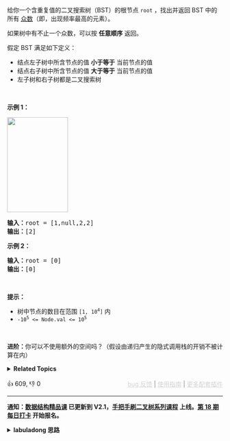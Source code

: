 <p>给你一个含重复值的二叉搜索树（BST）的根节点 <code>root</code> ，找出并返回 BST 中的所有 <a href="https://baike.baidu.com/item/%E4%BC%97%E6%95%B0/44796" target="_blank">众数</a>（即，出现频率最高的元素）。</p>

<p>如果树中有不止一个众数，可以按 <strong>任意顺序</strong> 返回。</p>

<p>假定 BST 满足如下定义：</p>

<ul> 
 <li>结点左子树中所含节点的值 <strong>小于等于</strong> 当前节点的值</li> 
 <li>结点右子树中所含节点的值 <strong>大于等于</strong> 当前节点的值</li> 
 <li>左子树和右子树都是二叉搜索树</li> 
</ul>

<p>&nbsp;</p>

<p><strong>示例 1：</strong></p> 
<img alt="" src="https://assets.leetcode.com/uploads/2021/03/11/mode-tree.jpg" style="width: 142px; height: 222px;" /> 
<pre>
<strong>输入：</strong>root = [1,null,2,2]
<strong>输出：</strong>[2]
</pre>

<p><strong>示例 2：</strong></p>

<pre>
<strong>输入：</strong>root = [0]
<strong>输出：</strong>[0]
</pre>

<p>&nbsp;</p>

<p><strong>提示：</strong></p>

<ul> 
 <li>树中节点的数目在范围 <code>[1, 10<sup>4</sup>]</code> 内</li> 
 <li><code>-10<sup>5</sup> &lt;= Node.val &lt;= 10<sup>5</sup></code></li> 
</ul>

<p>&nbsp;</p>

<p><strong>进阶：</strong>你可以不使用额外的空间吗？（假设由递归产生的隐式调用栈的开销不被计算在内）</p>

<details><summary><strong>Related Topics</strong></summary>树 | 深度优先搜索 | 二叉搜索树 | 二叉树</details><br>

<div>👍 609, 👎 0<span style='float: right;'><span style='color: gray;'><a href='https://github.com/labuladong/fucking-algorithm/discussions/939' target='_blank' style='color: lightgray;text-decoration: underline;'>bug 反馈</a> | <a href='https://labuladong.gitee.io/article/fname.html?fname=jb插件简介' target='_blank' style='color: lightgray;text-decoration: underline;'>使用指南</a> | <a href='https://labuladong.github.io/algo/images/others/%E5%85%A8%E5%AE%B6%E6%A1%B6.jpg' target='_blank' style='color: lightgray;text-decoration: underline;'>更多配套插件</a></span></span></div>

<div id="labuladong"><hr>

**通知：[数据结构精品课](https://aep.h5.xeknow.com/s/1XJHEO) 已更新到 V2.1，[手把手刷二叉树系列课程](https://aep.xet.tech/s/3YGcq3) 上线。[第 18 期每日打卡](https://aep.xet.tech/s/2PLO1n) 开始报名。**

<details><summary><strong>labuladong 思路</strong></summary>

## 基本思路

前文 [手把手刷二叉树总结篇](https://labuladong.github.io/article/fname.html?fname=二叉树总结) 说过二叉树的递归分为「遍历」和「分解问题」两种思维模式，这道题需要用到「遍历」的思维。

BST 的中序遍历有序，在中序遍历的位置做一些判断逻辑和操作有序数组差不多，很容易找出众数。

**标签：[二叉搜索树](https://mp.weixin.qq.com/mp/appmsgalbum?__biz=MzAxODQxMDM0Mw==&action=getalbum&album_id=2121995456690946054)**

## 解法代码

<div class="tab-panel"><div class="tab-nav">
<button data-tab-item="cpp" class="tab-nav-button btn " data-tab-group="default" onclick="switchTab(this)">cpp🤖</button>

<button data-tab-item="python" class="tab-nav-button btn " data-tab-group="default" onclick="switchTab(this)">python🤖</button>

<button data-tab-item="java" class="tab-nav-button btn active" data-tab-group="default" onclick="switchTab(this)">java🟢</button>

<button data-tab-item="go" class="tab-nav-button btn " data-tab-group="default" onclick="switchTab(this)">go🤖</button>

<button data-tab-item="javascript" class="tab-nav-button btn " data-tab-group="default" onclick="switchTab(this)">javascript🤖</button>
</div><div class="tab-content">
<div data-tab-item="cpp" class="tab-item " data-tab-group="default"><div class="highlight">

```cpp
// 注意：cpp 代码由 chatGPT🤖 根据我的 java 代码翻译，旨在帮助不同背景的读者理解算法逻辑。
// 本代码已经通过力扣的全部测试用例，可直接粘贴提交。

class Solution {
public:
    vector<int> mode;
    TreeNode* prev = nullptr;
    // 当前元素的重复次数
    int curCount = 0;
    // 全局的最长相同序列长度
    int maxCount = 0;

    vector<int> findMode(TreeNode* root) {
        // 执行中序遍历
        traverse(root);

        vector<int> res(mode.size());
        for (int i = 0; i < res.size(); i++) {
            res[i] = mode[i];
        }
        return res;
    }

    void traverse(TreeNode* root) {
        if (root == nullptr) {
            return;
        }
        traverse(root->left);

        // 中序遍历位置
        if (prev == nullptr) {
            // 初始化
            curCount = 1;
            maxCount = 1;
            mode.push_back(root->val);
        } else {
            if (root->val == prev->val) {
                // root.val 重复的情况
                curCount++;
                if (curCount == maxCount) {
                    // root.val 是众数
                    mode.push_back(root->val);
                } else if (curCount > maxCount) {
                    // 更新众数
                    mode.clear();
                    maxCount = curCount;
                    mode.push_back(root->val);
                }
            }

            if (root->val != prev->val) {
                // root.val 不重复的情况
                curCount = 1;
                if (curCount == maxCount) {
                    mode.push_back(root->val);
                }
            }
        }
        // 别忘了更新 prev
        prev = root;

        traverse(root->right);
    }
};
```

</div></div>

<div data-tab-item="python" class="tab-item " data-tab-group="default"><div class="highlight">

```python
# 注意：python 代码由 chatGPT🤖 根据我的 java 代码翻译，旨在帮助不同背景的读者理解算法逻辑。
# 本代码已经通过力扣的全部测试用例，可直接粘贴提交。

class Solution:
    def __init__(self):
        self.mode = []
        self.prev = None
        # 当前元素的重复次数
        self.curCount = 0
        # 全局的最长相同序列长度
        self.maxCount = 0
    
    def findMode(self, root: TreeNode) -> List[int]:
        # 执行中序遍历
        self.traverse(root)

        return self.mode
    
    def traverse(self, root: TreeNode) -> None:
        if not root:
            return
        self.traverse(root.left)

        # 中序遍历位置
        if not self.prev:
            # 初始化
            self.curCount = 1
            self.maxCount = 1
            self.mode.append(root.val)
        else:
            if root.val == self.prev.val:
                # root.val 重复的情况
                self.curCount += 1
                if self.curCount == self.maxCount:
                    # root.val 是众数
                    self.mode.append(root.val)
                elif self.curCount > self.maxCount:
                    # 更新众数
                    self.mode.clear()
                    self.maxCount = self.curCount
                    self.mode.append(root.val)

            if root.val != self.prev.val:
                # root.val 不重复的情况
                self.curCount = 1
                if self.curCount == self.maxCount:
                    self.mode.append(root.val)

        # 别忘了更新 prev
        self.prev = root
        self.traverse(root.right)
```

</div></div>

<div data-tab-item="java" class="tab-item active" data-tab-group="default"><div class="highlight">

```java
class Solution {
    ArrayList<Integer> mode = new ArrayList<>();
    TreeNode prev = null;
    // 当前元素的重复次数
    int curCount = 0;
    // 全局的最长相同序列长度
    int maxCount = 0;

    public int[] findMode(TreeNode root) {
        // 执行中序遍历
        traverse(root);

        int[] res = new int[mode.size()];
        for (int i = 0; i < res.length; i++) {
            res[i] = mode.get(i);
        }
        return res;
    }

    void traverse(TreeNode root) {
        if (root == null) {
            return;
        }
        traverse(root.left);

        // 中序遍历位置
        if (prev == null) {
            // 初始化
            curCount = 1;
            maxCount = 1;
            mode.add(root.val);
        } else {
            if (root.val == prev.val) {
                // root.val 重复的情况
                curCount++;
                if (curCount == maxCount) {
                    // root.val 是众数
                    mode.add(root.val);
                } else if (curCount > maxCount) {
                    // 更新众数
                    mode.clear();
                    maxCount = curCount;
                    mode.add(root.val);
                }
            }

            if (root.val != prev.val) {
                // root.val 不重复的情况
                curCount = 1;
                if (curCount == maxCount) {
                    mode.add(root.val);
                }
            }
        }
        // 别忘了更新 prev
        prev = root;

        traverse(root.right);
    }
}
```

</div></div>

<div data-tab-item="go" class="tab-item " data-tab-group="default"><div class="highlight">

```go
// 注意：go 代码由 chatGPT🤖 根据我的 java 代码翻译，旨在帮助不同背景的读者理解算法逻辑。
// 本代码还未经过力扣测试，仅供参考，如有疑惑，可以参照我写的 java 代码对比查看。

func findMode(root *TreeNode) []int {
    var mode []int
    var prev *TreeNode
    var curCount, maxCount int

    traverse := func(node *TreeNode) {
        if node == nil {
            return
        }
        traverse(node.Left)

        // 中序遍历位置
        if prev == nil {
            // 初始化
            curCount = 1
            maxCount = 1
            mode = append(mode, node.Val)
        } else {
            if node.Val == prev.Val {
                // node.Val 重复的情况
                curCount++
                if curCount == maxCount {
                    // node.Val 是众数
                    mode = append(mode, node.Val)
                } else if curCount > maxCount {
                    // 更新众数
                    mode = make([]int, 0)
                    maxCount = curCount
                    mode = append(mode, node.Val)
                }
            }

            if node.Val != prev.Val {
                // node.Val 不重复的情况
                curCount = 1
                if curCount == maxCount {
                    mode = append(mode, node.Val)
                }
            }
        }
        // 别忘了更新 prev
        prev = node

        traverse(node.Right)
    }

    traverse(root)

    return mode
}
```

</div></div>

<div data-tab-item="javascript" class="tab-item " data-tab-group="default"><div class="highlight">

```javascript
// 注意：javascript 代码由 chatGPT🤖 根据我的 java 代码翻译，旨在帮助不同背景的读者理解算法逻辑。
// 本代码已经通过力扣的全部测试用例，可直接粘贴提交。

var findMode = function(root) {
    let mode = [];
    let prev = null;
    // 当前元素的重复次数
    let curCount = 0;
    // 全局的最长相同序列长度
    let maxCount = 0;

    function traverse(root) {
        if (root === null) {
            return;
        }
        traverse(root.left);

        // 中序遍历位置
        if (prev === null) {
            // 初始化
            curCount = 1;
            maxCount = 1;
            mode.push(root.val);
        } else {
            if (root.val === prev.val) {
                // root.val 重复的情况
                curCount++;
                if (curCount === maxCount) {
                    // root.val 是众数
                    mode.push(root.val);
                } else if (curCount > maxCount) {
                    // 更新众数
                    mode = [root.val];
                    maxCount = curCount;
                }
            }

            if (root.val !== prev.val) {
                // root.val 不重复的情况
                curCount = 1;
                if (curCount === maxCount) {
                    mode.push(root.val);
                }
            }
        }
        // 别忘了更新 prev
        prev = root;

        traverse(root.right);
    }

    traverse(root);

    return mode;
};
```

</div></div>
</div></div>

</details>
</div>





